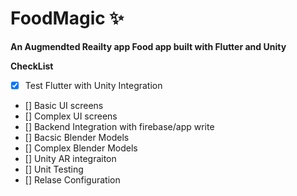 # FoodMagic ✨

**An Augmendted Reailty app Food app built with Flutter and Unity**

**CheckList**

- [x] Test Flutter with Unity Integration
- [] Basic UI screens
- [] Complex UI screens
- [] Backend Integration with firebase/app write
- [] Bacsic Blender Models
- [] Complex Blender Models
- [] Unity AR integraiton
- [] Unit Testing
- [] Relase Configuration
